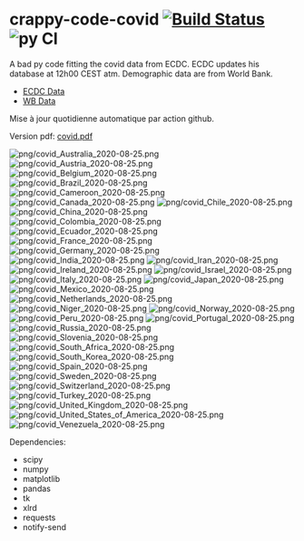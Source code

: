 # crappy-code-covid [![Build Status](https://cloud.drone.io/api/badges/a-lemonnier/crappy-code-covid/status.svg)](https://cloud.drone.io/a-lemonnier/crappy-code-covid) ![py CI](https://github.com/a-lemonnier/crappy-code-covid/workflows/py%20CI/badge.svg)
 
A bad py code fitting the covid data from ECDC. ECDC updates his database at 12h00 CEST atm. Demographic data are from World Bank.
 
- [ECDC Data](https://www.ecdc.europa.eu/en/publications-data/download-todays-data-geographic-distribution-covid-19-cases-worldwide)
- [WB Data](https://data.worldbank.org/indicator/sp.pop.totl)
 
 
Mise à jour quotidienne automatique par action github.
 
Version pdf: [covid.pdf](https://github.com/a-lemonnier/crappy-code-covid/raw/master/covid.pdf)
 
![png/covid_Australia_2020-08-25.png](png/covid_Australia_2020-08-25.png)
![png/covid_Austria_2020-08-25.png](png/covid_Austria_2020-08-25.png)
![png/covid_Belgium_2020-08-25.png](png/covid_Belgium_2020-08-25.png)
![png/covid_Brazil_2020-08-25.png](png/covid_Brazil_2020-08-25.png)
![png/covid_Cameroon_2020-08-25.png](png/covid_Cameroon_2020-08-25.png)
![png/covid_Canada_2020-08-25.png](png/covid_Canada_2020-08-25.png)
![png/covid_Chile_2020-08-25.png](png/covid_Chile_2020-08-25.png)
![png/covid_China_2020-08-25.png](png/covid_China_2020-08-25.png)
![png/covid_Colombia_2020-08-25.png](png/covid_Colombia_2020-08-25.png)
![png/covid_Ecuador_2020-08-25.png](png/covid_Ecuador_2020-08-25.png)
![png/covid_France_2020-08-25.png](png/covid_France_2020-08-25.png)
![png/covid_Germany_2020-08-25.png](png/covid_Germany_2020-08-25.png)
![png/covid_India_2020-08-25.png](png/covid_India_2020-08-25.png)
![png/covid_Iran_2020-08-25.png](png/covid_Iran_2020-08-25.png)
![png/covid_Ireland_2020-08-25.png](png/covid_Ireland_2020-08-25.png)
![png/covid_Israel_2020-08-25.png](png/covid_Israel_2020-08-25.png)
![png/covid_Italy_2020-08-25.png](png/covid_Italy_2020-08-25.png)
![png/covid_Japan_2020-08-25.png](png/covid_Japan_2020-08-25.png)
![png/covid_Mexico_2020-08-25.png](png/covid_Mexico_2020-08-25.png)
![png/covid_Netherlands_2020-08-25.png](png/covid_Netherlands_2020-08-25.png)
![png/covid_Niger_2020-08-25.png](png/covid_Niger_2020-08-25.png)
![png/covid_Norway_2020-08-25.png](png/covid_Norway_2020-08-25.png)
![png/covid_Peru_2020-08-25.png](png/covid_Peru_2020-08-25.png)
![png/covid_Portugal_2020-08-25.png](png/covid_Portugal_2020-08-25.png)
![png/covid_Russia_2020-08-25.png](png/covid_Russia_2020-08-25.png)
![png/covid_Slovenia_2020-08-25.png](png/covid_Slovenia_2020-08-25.png)
![png/covid_South_Africa_2020-08-25.png](png/covid_South_Africa_2020-08-25.png)
![png/covid_South_Korea_2020-08-25.png](png/covid_South_Korea_2020-08-25.png)
![png/covid_Spain_2020-08-25.png](png/covid_Spain_2020-08-25.png)
![png/covid_Sweden_2020-08-25.png](png/covid_Sweden_2020-08-25.png)
![png/covid_Switzerland_2020-08-25.png](png/covid_Switzerland_2020-08-25.png)
![png/covid_Turkey_2020-08-25.png](png/covid_Turkey_2020-08-25.png)
![png/covid_United_Kingdom_2020-08-25.png](png/covid_United_Kingdom_2020-08-25.png)
![png/covid_United_States_of_America_2020-08-25.png](png/covid_United_States_of_America_2020-08-25.png)
![png/covid_Venezuela_2020-08-25.png](png/covid_Venezuela_2020-08-25.png)
 
Dependencies:
- scipy
- numpy
- matplotlib
- pandas
- tk
- xlrd
- requests
- notify-send
